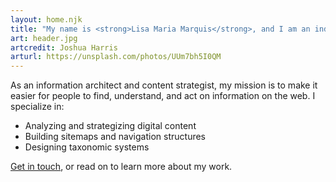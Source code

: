 ```yaml
---
layout: home.njk
title: "My name is <strong>Lisa Maria Marquis</strong>, and I am an independent consultant, writer, speaker, and editor."
art: header.jpg
artcredit: Joshua Harris
arturl: https://unsplash.com/photos/UUm7bh5I0QM
---
```


As an information architect and content strategist, my mission is to make it easier for people to find, understand, and act on information on the web. I specialize in:
* Analyzing and strategizing digital content
* Building sitemaps and navigation structures
* Designing taxonomic systems

[Get in touch](mailto:me@lisamariamarquis.com), or read on to learn more about my work.